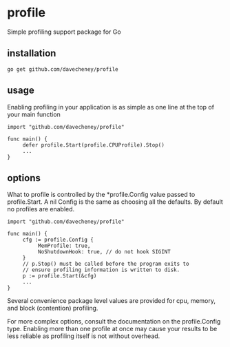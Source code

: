 profile
=======

Simple profiling support package for Go

installation
------------

    go get github.com/davecheney/profile

usage
-----

Enabling profiling in your application is as simple as one line at the top of your main function

    import "github.com/davecheney/profile"

    func main() {
         defer profile.Start(profile.CPUProfile).Stop()
         ...
    }

options
-------

What to profile is controlled by the \*profile.Config value passed to profile.Start. A nil
Config is the same as choosing all the defaults. By default no profiles are enabled.

    import "github.com/davecheney/profile"

    func main() {
         cfg := profile.Config {
              MemProfile: true,
              NoShutdownHook: true, // do not hook SIGINT
         }
         // p.Stop() must be called before the program exits to  
         // ensure profiling information is written to disk.
         p := profile.Start(&cfg)
         ...
    }

Several convenience package level values are provided for cpu, memory, and block (contention) profiling. 

For more complex options, consult the documentation on the profile.Config type. Enabling more than one profile at once may cause your results to be less reliable as profiling itself is not without overhead.
